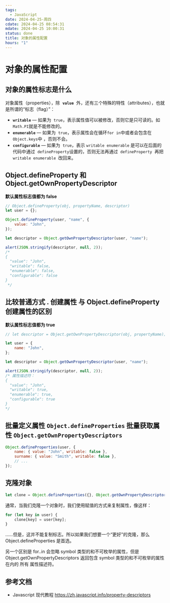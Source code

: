 ```yaml
---
tags:
  - JavaScript
date: 2024-04-25-周四
cdate: 2024-04-25 08:54:31
mdate: 2024-04-25 10:00:31
status: done
title: 对象的属性配置
hours: "1"
---
```


# 对象的属性配置

## 对象的属性标志是什么

对象属性（properties），除  **`value`**  外，还有三个特殊的特性（attributes），也就是所谓的“标志（flag）”：

- **`writable`** — 如果为  `true`，表示属性值可以被修改，否则它是只可读的。如 `Math.PI`就是不能修改的。
- **`enumerable`** — 如果为  `true`，表示属性会在循环`for in`中或者会包含在`Object.keys`中 ，否则不会。
- **`configurable`** — 如果为  `true`，表示 `writable enumerable` 是可以在后面的代码中通过  `defineProperty`设置的，否则无法再通过  `defineProperty`  再把 `writable enumerable `改回来。

## **Object.defineProperty** 和 **Object.getOwnPropertyDescriptor**

**默认属性标志值都为 false**

```js
// Object.defineProperty(obj, propertyName, descriptor)
let user = {};

Object.defineProperty(user, "name", {
	value: "John",
});

let descriptor = Object.getOwnPropertyDescriptor(user, "name");

alert(JSON.stringify(descriptor, null, 2));
/*
{
  "value": "John",
  "writable": false,
  "enumerable": false,
  "configurable": false
}
 */
```

## 比较普通方式 . 创建属性 与 **Object.defineProperty** 创建属性的区别

**默认属性标志值都为 true**

```js
// let descriptor = Object.getOwnPropertyDescriptor(obj, propertyName);

let user = {
	name: "John",
};

let descriptor = Object.getOwnPropertyDescriptor(user, "name");

alert(JSON.stringify(descriptor, null, 2));
/* 属性描述符：
{
  "value": "John",
  "writable": true,
  "enumerable": true,
  "configurable": true
}
*/
```

## 批量定义属性 **`Object.defineProperties`** 批量获取属性 **`Object.getOwnPropertyDescriptors`**

```js
Object.defineProperties(user, {
	name: { value: "John", writable: false },
	surname: { value: "Smith", writable: false },
	// ...
});
```

## 克隆对象

```js
let clone = Object.defineProperties({}, Object.getOwnPropertyDescriptors(obj));
```

通常，当我们克隆一个对象时，我们使用赋值的方式来复制属性，像这样：

```js
for (let key in user) {
	clone[key] = user[key];
}
```

……但是，这并不能复制标志。所以如果我们想要一个“更好”的克隆，那么 Object.defineProperties 是首选。

另一个区别是 for..in 会忽略 symbol 类型的和不可枚举的属性，但是 Object.getOwnPropertyDescriptors 返回包含 symbol 类型的和不可枚举的属性在内的 所有 属性描述符。

## 参考文档

- Javascript 现代教程 https://zh.javascript.info/property-descriptors
